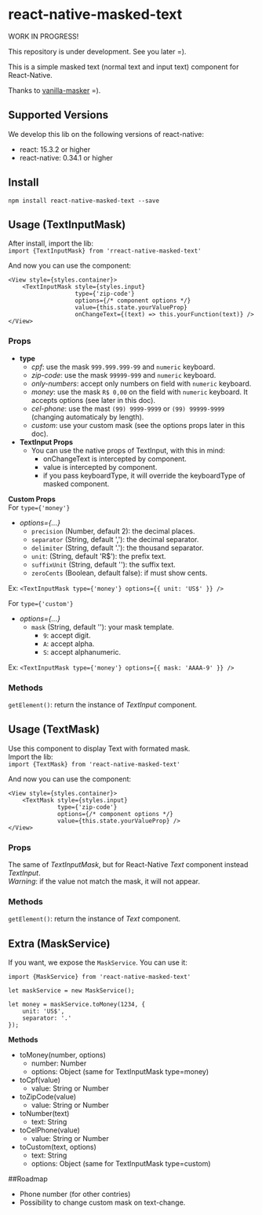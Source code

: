 # react-native-masked-text

WORK IN PROGRESS!

This repository is under development. See you later =).

This is a simple masked text (normal text and input text) component for React-Native.

Thanks to [vanilla-masker](https://github.com/BankFacil/vanilla-masker) =).

## Supported Versions
We develop this lib on the following versions of react-native:
* react: 15.3.2 or higher
* react-native: 0.34.1 or higher

## Install
`npm install react-native-masked-text --save`

## Usage (TextInputMask)
After install, import the lib: <br />
`import {TextInputMask} from 'rreact-native-masked-text'`

And now you can use the component:
```
<View style={styles.container}>
    <TextInputMask style={styles.input}
				   type={'zip-code'}
				   options={/* component options */}
				   value={this.state.yourValueProp}
				   onChangeText={(text) => this.yourFunction(text)} />
</View>
```

### Props
* **type**
	* *cpf*: use the mask `999.999.999-99` and `numeric` keyboard.
	* *zip-code*: use the mask `99999-999` and `numeric` keyboard.
	* *only-numbers*: accept only numbers on field with `numeric` keyboard.
	* *money*: use the mask `R$ 0,00` on the field with `numeric` keyboard. It accepts options (see later in this doc).
	* *cel-phone*: use the mast `(99) 9999-9999` or `(99) 99999-9999` (changing automaticaly by length).
	* *custom*: use your custom mask (see the options props later in this doc).
* **TextInput Props**
	* You can use the native props of TextInput, with this in mind:
		* onChangeText is intercepted by component.
		* value is intercepted by component.
		* if you pass keyboardType, it will override the keyboardType of masked component.


**Custom Props** <br />
For `type={'money'}` <br />
* *options={...}*
	* `precision` (Number, default 2): the decimal places.
	* `separator` (String, default ','): the decimal separator.
	* `delimiter` (String, default '.'): the thousand separator.
	* `unit`: (String, default 'R$'): the prefix text.
	* `suffixUnit` (String, default ''): the suffix text.
	* `zeroCents` (Boolean, default false): if must show cents.

Ex: `<TextInputMask type={'money'} options={{ unit: 'US$' }} />`

For `type={'custom'}` <br />
* *options={...}*
	* `mask` (String, default ''): your mask template.
		* `9`: accept digit.
		* `A`: accept alpha.
		* `S`: accept alphanumeric.

Ex: `<TextInputMask type={'money'} options={{ mask: 'AAAA-9' }} />`

### Methods
`getElement()`: return the instance of *TextInput* component.


## Usage (TextMask)
Use this component to display Text with formated mask.
<br />
Import the lib: <br />
`import {TextMask} from 'react-native-masked-text'`

And now you can use the component:
```
<View style={styles.container}>
	<TextMask style={styles.input}
			  type={'zip-code'}
			  options={/* component options */}
			  value={this.state.yourValueProp} />
</View>
```

### Props
The same of *TextInputMask*, but for React-Native *Text* component instead *TextInput*.
<br />
*Warning*: if the value not match the mask, it will not appear.

### Methods
`getElement()`: return the instance of *Text* component.


## Extra (MaskService)
If you want, we expose the `MaskService`. You can use it:

```
import {MaskService} from 'react-native-masked-text'

let maskService = new MaskService();

let money = maskService.toMoney(1234, {
	unit: 'US$',
	separator: '.'
});

```

**Methods**
* toMoney(number, options)
	* number: Number
	* options: Object (same for TextInputMask type=money)
* toCpf(value)
	* value: String or Number
* toZipCode(value)
	* value: String or Number
* toNumber(text)
	* text: String
* toCelPhone(value)
	* value: String or Number
* toCustom(text, options)
	* text: String
	* options: Object (same for TextInputMask type=custom)

##Roadmap
* Phone number (for other contries)
* Possibility to change custom mask on text-change.
